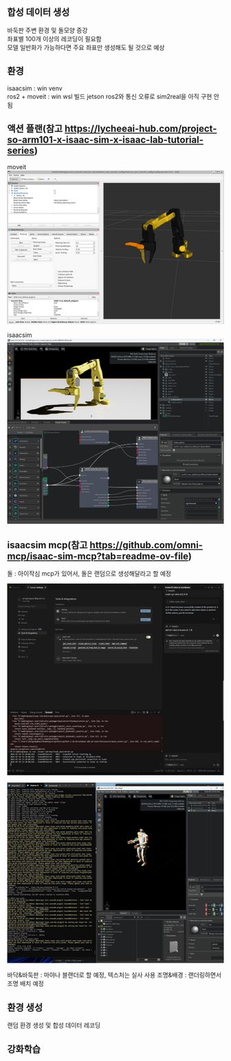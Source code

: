 ## 합성 데이터 생성

바둑판 주변 환경 및 돌모양 증강  
좌표별 100개 이상의 레코딩이 필요함  
모델 일반화가 가능하다면 주요 좌표만 생성해도 될 것으로 예상  


## 환경
isaacsim : win venv  
ros2 + moveit : win wsl 빌드
jetson ros2와 통신 오류로 sim2real을 아직 구현 안됨

## 액션 플랜(참고 https://lycheeai-hub.com/project-so-arm101-x-isaac-sim-x-isaac-lab-tutorial-series)

moveit
![[moveit.jpg]](../image/moveit.jpg)


isaacsim  
![[isaac_action.jpg]](../image/isaac_action.jpg)


## isaacsim mcp(참고 https://github.com/omni-mcp/isaac-sim-mcp?tab=readme-ov-file)
돌 : 아이작심 mcp가 있어서, 돌은 랜덤으로 생성해달라고 할 예정


![[curs.jpg]](../image/curs.jpg)

![[curs2.jpg]](../image/curs2.jpg)



바닥&바둑판 : 마야나 블랜더로 할 예정, 텍스처는 실사 사용
조명&배경 : 랜더링하면서 조명 배치 예정


## 환경 생성
랜덤 환경 생성 및 합성 데이터 레코딩

## 강화학습
